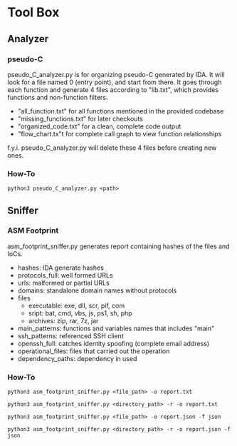 # Tool Box
## Analyzer
### pseudo-C
pseudo_C_analyzer.py is for organizing pseudo-C generated by IDA. It will look for a file named 0 (entry point), and start from there. It goes through each function and generate 4 files according to "lib.txt", which provides functions and non-function filters.
- "all_function.txt" for all functions mentioned in the provided codebase
- "missing_functions.txt" for later checkouts
- "organized_code.txt" for a clean, complete code output
- "flow_chart.tx"t for complete call graph to view function relationships

f.y.i. pseudo_C_analyzer.py will delete these 4 files before creating new ones.

### How-To
`python3 pseudo_C_analyzer.py <path>`

## Sniffer
### ASM Footprint
asm_footprint_sniffer.py generates report containing hashes of the files and IoCs.
- hashes: IDA generate hashes
- protocols_full: well formed URLs
- urls: malformed or partial URLs
- domains: standalone domain names without protocols
- files
    - executable: exe, dll, scr, pif, com
    - sript: bat, cmd, vbs, js, ps1, sh, php
    - archives: zip, rar, 7z, jar
- main_patterns: functions and variables names that includes "main"
- ssh_patterns: referenced SSH client
- openssh_full: catches identity spoofing (complete email address)
- operational_files: files that carried out the operation
- dependency_paths: dependency in used 

### How-To
`python3 asm_footprint_sniffer.py <file_path> -o report.txt`

`python3 asm_footprint_sniffer.py <directory_path> -r -o report.txt`

`python3 asm_footprint_sniffer.py <file_path> -o report.json -f json`

`python3 asm_footprint_sniffer.py <directory_path> -r -o report.json -f json`